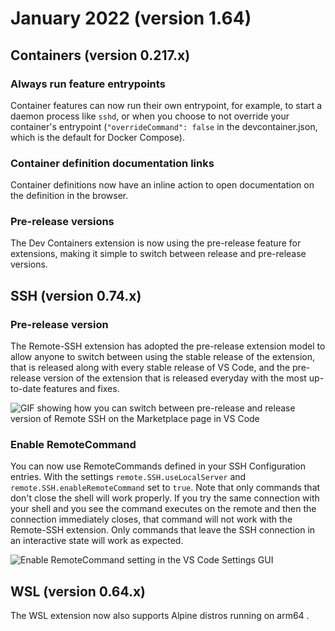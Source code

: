 # January 2022 (version 1.64)

## Containers (version 0.217.x)

### Always run feature entrypoints

Container features can now run their own entrypoint, for example, to start a daemon process like `sshd`, or when you choose to not override your container's entrypoint (`"overrideCommand": false` in the devcontainer.json, which is the default for Docker Compose).

### Container definition documentation links

Container definitions now have an inline action to open documentation on the definition in the browser.

### Pre-release versions

The Dev Containers extension is now using the pre-release feature for extensions, making it simple to switch between release and pre-release versions.

## SSH (version 0.74.x)

### Pre-release version

The Remote-SSH extension has adopted the pre-release extension model to allow anyone to switch between using the stable release of the extension, that is released along with every stable release of VS Code, and the pre-release version of the extension that is released everyday with the most up-to-date features and fixes.

![`GIF showing how you can switch between pre-release and release version of Remote SSH on the Marketplace page in VS Code`](images/1_64/ssh-pre-release.gif)

### Enable RemoteCommand

You can now use RemoteCommands defined in your SSH Configuration entries. With the settings `remote.SSH.useLocalServer` and `remote.SSH.enableRemoteCommand` set to `true`. Note that only commands that don't close the shell will work properly. If you try the same connection with your shell and you see the command executes on the remote and then the connection immediately closes, that command will not work with the Remote-SSH extension. Only commands that leave the SSH connection in an interactive state will work as expected.

![`Enable RemoteCommand setting in the VS Code Settings GUI`](images/1_64/ssh-remote-command.png)

## WSL (version 0.64.x)

The WSL extension now also supports Alpine distros running on arm64 .
